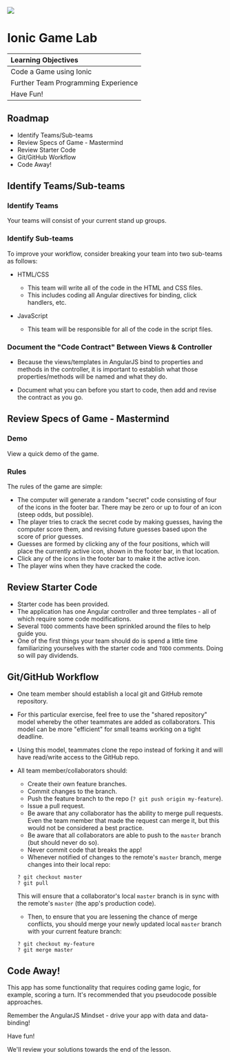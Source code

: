 ![](https://upload.wikimedia.org/wikipedia/commons/thumb/d/d1/Ionic_Logo.svg/2000px-Ionic_Logo.svg.png)

# Ionic Game Lab

| Learning Objectives |
| :--- |
| Code a Game using Ionic |
| Further Team Programming Experience |
| Have Fun! |

## Roadmap

- Identify Teams/Sub-teams
- Review Specs of Game - Mastermind
- Review Starter Code
- Git/GitHub Workflow
- Code Away!

## Identify Teams/Sub-teams

### Identify Teams

Your teams will consist of your current stand up groups.

### Identify Sub-teams

To improve your workflow, consider breaking your team into two sub-teams as follows:

- HTML/CSS
  - This team will write all of the code in the HTML and CSS files.
  - This includes coding all Angular directives for binding, click handlers, etc.

- JavaScript
	- This team will be responsible for all of the code in the script files.

### Document the "Code Contract" Between Views & Controller

- Because the views/templates in AngularJS bind to properties and methods in the controller, it is important to establish what those properties/methods will be named and what they do.

- Document what you can before you start to code, then add and revise the contract as you go.

## Review Specs of Game - Mastermind

### Demo

View a quick demo of the game.

### Rules

The rules of the game are simple:

- The computer will generate a random "secret" code consisting of four of the icons in the footer bar. There may be zero or up to four of an icon (steep odds, but possible).
- The player tries to crack the secret code by making guesses, having the computer score them, and revising future guesses based upon the score of prior guesses.
- Guesses are formed by clicking any of the four positions, which will place the currently active icon, shown in the footer bar, in that location.
- Click any of the icons in the footer bar to make it the active icon.
- The player wins when they have cracked the code.

## Review Starter Code

- Starter code has been provided.
- The application has one Angular controller and three templates - all of which require some code modifications.
- Several `TODO` comments have been sprinkled around the files to help guide you.
- One of the first things your team should do is spend a little time familiarizing yourselves with the starter code and `TODO` comments. Doing so will pay dividends.

## Git/GitHub Workflow

- One team member should establish a local git and GitHub remote repository.
- For this particular exercise, feel free to use the "shared repository" model whereby the other teammates are added as collaborators. This model can be more "efficient" for small teams working on a tight deadline.
- Using this model, teammates clone the repo instead of forking it and will have read/write access to the GitHub repo.
- All team member/collaborators should:
   - Create their own feature branches.
   - Commit changes to the branch.
   - Push the feature branch to the repo (`? git push origin my-feature`).
   - Issue a pull request.
   - Be aware that any collaborator has the ability to merge pull requests. Even the team member that made the request can merge it, but this would not be considered a best practice.
   - Be aware that all collaborators are able to push to the `master` branch  (but should never do so).
   - Never commit code that breaks the app!
   - Whenever notified of changes to the remote's `master` branch, merge changes into their local repo:

   ```
   ? git checkout master
   ? git pull
   ```
   
   This will ensure that a collaborator's local `master` branch is in sync with the remote's `master` (the app's production code).
   
   - Then, to ensure that you are lessening the chance of merge conflicts, you should merge your newly updated local `master` branch with your current feature branch:

   ```
   ? git checkout my-feature
   ? git merge master
   ```

## Code Away!

This app has some functionality that requires coding game logic, for example, scoring a turn. It's recommended that you pseudocode possible approaches.

Remember the AngularJS Mindset - drive your app with data and data-binding!

Have fun!

We'll review your solutions towards the end of the lesson.

 
